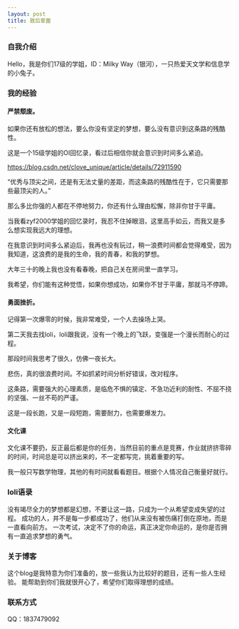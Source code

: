 ```yaml
---
layout: post
title: 致后辈菌
---
```


### 自我介绍
Hello，我是你们17级的学姐，ID：Milky Way（银河），一只热爱天文学和信息学的小兔子。

### 我的经验

#### 严禁颓废。

如果你还有放松的想法，要么你没有坚定的梦想，要么没有意识到这条路的残酷性。

这是一个15级学姐的OI回忆录，看过后相信你就会意识到时间多么紧迫。

https://blog.csdn.net/clove_unique/article/details/72911590

“优秀与顶尖之间，还是有无法丈量的差距，而这条路的残酷性在于，它只需要那些最顶尖的人。”

那么多比你强的人都在不停地努力，你还有什么理由松懈，除非你甘于平庸。

当我看zyf2000学姐的回忆录时，我忍不住掉眼泪，这里高手如云，而我又是多么想实现我远大的理想。

在我意识到时间多么紧迫后，我再也没有玩过，稍一浪费时间都会觉得难受，因为我知道，这浪费的是我的生命，我的青春，和我的梦想。

大年三十的晚上我也没有看春晚，把自己关在房间里一直学习。

我希望，你们能有这种觉悟，如果你想成功，如果你不甘于平庸，那就马不停蹄。

#### 勇面挫折。

记得第一次爆零的时候，我非常难受，一个人去操场上哭。

第二天我去找loli，loli跟我说，没有一个晚上的飞跃，变强是一个漫长而耐心的过程。

那段时间我思考了很久，仿佛一夜长大。

悲伤，真的很浪费时间。不如抓紧时间分析好错误，改对程序。

这条路，需要强大的心理素质，是临危不惧的镇定、不急功近利的耐性、不屈不挠的坚强、一丝不苟的严谨。

这是一段长跑，又是一段短跑，需要耐力，也需要爆发力。

#### 文化课

文化课不要扔，反正最后都是你的任务，当然目前的重点是竞赛，作业就挤挤零碎的时间，时间总是可以挤出来的，不一定都写完，挑着重要的写。

我一般只写数学物理，其他的有时间就看看题目。根据个人情况自己衡量好就行。

### loli语录
没有竭尽全力的梦想都是幻想，不要让这一路，只成为一个从希望变成失望的过程。
成功的人，并不是每一步都成功了，他们从来没有被伤痛打倒在原地，而是一直看向前方。
一次考试，决定不了你的命运，真正决定你命运的，是你是否拥有一直追求梦想的勇气。

### 关于博客
这个blog是我特意为你们准备的，放一些我认为比较好的题目，还有一些人生经验。
能帮助到你们我就很开心了，希望你们取得理想的成绩。

### 联系方式
QQ：1837479092
